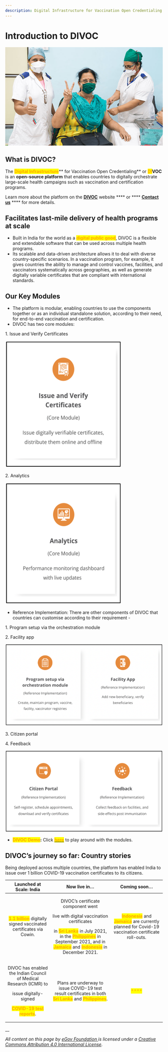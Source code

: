```yaml
---
description: Digital Infrastructure for Vaccination Open Credentialing
---
```


# Introduction to DIVOC



![](.gitbook/assets/VACCINE.jpeg)

## What is DIVOC?

The <mark style="color:orange;">**Digital Infrastructure**</mark>** for Vaccination Open Credentialing** or <mark style="color:orange;">**DI**</mark>**VOC** is an **open-source platform** that enables countries to digitally orchestrate large-scale health campaigns such as vaccination and certification programs.

Learn more about the platform on the [**DIVOC**](https://divoc.dev) website **** or **** [**Contact us**](https://divoc.dev/#get-in-touch) **** for more details.

## **Facilitates last-mile delivery of health programs at scale**

* Built in India for the world as a <mark style="color:orange;">**digital public good**</mark>, DIVOC is a flexible and extendable software that can be used across multiple health programs.
* Its scalable and data-driven architecture allows it to deal with diverse country-specific scenarios. In a vaccination program, for example, it gives countries the ability to manage and control vaccines, facilities, and vaccinators systematically across geographies, as well as generate digitally variable certificates that are compliant with international standards.

## **Our Key Modules**

* The platform is modular, enabling countries to use the components together or as an individual standalone solution, according to their need, for end-to-end vaccination and certification.
* DIVOC has two core modules:

&#x20;            1\. Issue and Verify Certificates

![](<.gitbook/assets/Screenshot 2022-02-17 at 3.17.07 PM.png>)

&#x20;            2\. Analytics

![](<.gitbook/assets/Screenshot 2022-02-17 at 3.17.18 PM.png>)

* Reference Implementation: There are other components of DIVOC that countries can customise according to their requirement -&#x20;

&#x20;             1\. Program setup via the orchestration module

&#x20;             2\. Facility app

![](<.gitbook/assets/Screenshot 2022-02-17 at 3.35.46 PM.png>)

&#x20;             3\. Citizen portal

&#x20;             4\. Feedback        &#x20;

![](<.gitbook/assets/Screenshot 2022-02-17 at 3.36.11 PM.png>)

* <mark style="color:orange;">**DIVOC Demo**</mark>**:** Click [<mark style="color:orange;">**here**</mark>](divoc-demo/) to play around with the modules.

## **DIVOC’s journey so far: Country stories**

Being deployed across multiple countries, the platform has enabled India to issue over 1 billion COVID-19 vaccination certificates to its citizens.

|                                                            Launched at Scale: India                                                                                                       |                                                                                                                                                                                                             Now live in…                                                                                                                                                                                                            |                                                                                Coming soon…                                                                               |
| :---------------------------------------------------------------------------------------------------------------------------------------------------------------------------------------: | :---------------------------------------------------------------------------------------------------------------------------------------------------------------------------------------------------------------------------------------------------------------------------------------------------------------------------------------------------------------------------------------------------------------------------------: | :-----------------------------------------------------------------------------------------------------------------------------------------------------------------------: |
|                                          <mark style="color:orange;">**1.1 billion**</mark> digitally signed vaccinated certificates via Cowin.                                           | <p>DIVOC’s certificate component went </p><p>live with digital vaccination certificates </p><p>in <mark style="color:orange;"><strong>Sri Lanka</strong></mark> in July 2021, in the <mark style="color:orange;"><strong>Philippines</strong></mark> in September 2021, and in <mark style="color:orange;"><strong>Jamaica</strong></mark> and <mark style="color:orange;"><strong>Indonesia</strong></mark> in December 2021. </p> | <mark style="color:orange;">**Indonesia**</mark> and <mark style="color:orange;">**Jamaica**</mark> are currently planned for Covid-19 vaccination certificate roll-outs. |
| <p>DIVOC has enabled the Indian Council of Medical Research (ICMR) to </p><p>issue digitally-signed </p><p><mark style="color:orange;"><strong>COVID-19 test reports</strong></mark>.</p> |                                                                                                                            Plans are underway to issue COVID-19 test result certificates in both <mark style="color:orange;">**Sri Lanka**</mark> and <mark style="color:orange;">**Philippines**</mark>.                                                                                                                           |                                                                  <mark style="color:orange;">****</mark>                                                                  |

__

_All content on this page by_ [_eGov Foundation_ ](https://egov.org.in)_is licensed under a_ [_Creative Commons Attribution 4.0 International License_](http://creativecommons.org/licenses/by/4.0/)_._
